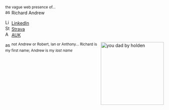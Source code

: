 <sub>the vague web presence of...</sub>  
<img src="assets/img/asterisk.ico" alt="asterisk" width="16px" height="16px"> Richard Andrew

<img src="https://www.linkedin.com/favicon.ico" alt="LinkedIn" width="16px" height="16px"> <a href="https://www.linkedin.com/in/richardandrew75/" target="_blank">LinkedIn</a>  
<img src="https://www.strava.com/favicon.ico" alt="Strava" width="16px" height="16px"> <a href="https://www.strava.com/athletes/43333745" target="_blank">Strava</a>  
<img src="https://audax.uk/favicon.ico" alt="AUK" width="16px" height="16px"> <a href="https://audax.uk/results?memId=26444" target="_blank">AUK</a>  

<img align="right" width="200" alt="you dad by holden" src="https://ribena75.github.io/richard.andrew/assets/img/youdad2.png">

<img src="assets/img/asterisk.ico" alt="asterisk" width="16px" height="16px"> <sup>not Andrew or Robert, Ian or Anthony... Richard is my first name; Andrew is my *last name*</sup>